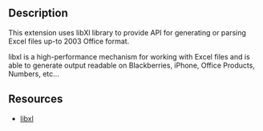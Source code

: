 Description
-----------
This extension uses libXl library to provide API for generating or parsing
Excel files up-to 2003 Office format.

libxl is a high-performance mechanism for working with Excel files and is
able to generate output readable on Blackberries, iPhone, Office Products, 
Numbers, etc...

Resources
---------
* [libxl](http://www.libxl.com/)
